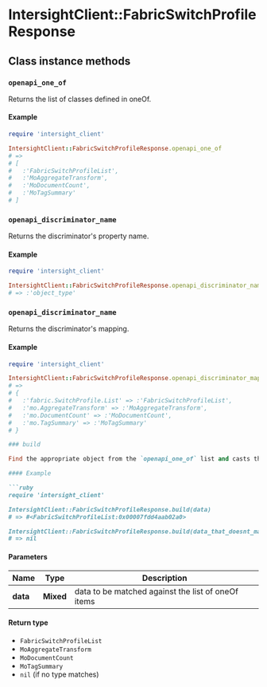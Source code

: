 # IntersightClient::FabricSwitchProfileResponse

## Class instance methods

### `openapi_one_of`

Returns the list of classes defined in oneOf.

#### Example

```ruby
require 'intersight_client'

IntersightClient::FabricSwitchProfileResponse.openapi_one_of
# =>
# [
#   :'FabricSwitchProfileList',
#   :'MoAggregateTransform',
#   :'MoDocumentCount',
#   :'MoTagSummary'
# ]
```

### `openapi_discriminator_name`

Returns the discriminator's property name.

#### Example

```ruby
require 'intersight_client'

IntersightClient::FabricSwitchProfileResponse.openapi_discriminator_name
# => :'object_type'
```

### `openapi_discriminator_name`

Returns the discriminator's mapping.

#### Example

```ruby
require 'intersight_client'

IntersightClient::FabricSwitchProfileResponse.openapi_discriminator_mapping
# =>
# {
#   :'fabric.SwitchProfile.List' => :'FabricSwitchProfileList',
#   :'mo.AggregateTransform' => :'MoAggregateTransform',
#   :'mo.DocumentCount' => :'MoDocumentCount',
#   :'mo.TagSummary' => :'MoTagSummary'
# }

### build

Find the appropriate object from the `openapi_one_of` list and casts the data into it.

#### Example

```ruby
require 'intersight_client'

IntersightClient::FabricSwitchProfileResponse.build(data)
# => #<FabricSwitchProfileList:0x00007fdd4aab02a0>

IntersightClient::FabricSwitchProfileResponse.build(data_that_doesnt_match)
# => nil
```

#### Parameters

| Name | Type | Description |
| ---- | ---- | ----------- |
| **data** | **Mixed** | data to be matched against the list of oneOf items |

#### Return type

- `FabricSwitchProfileList`
- `MoAggregateTransform`
- `MoDocumentCount`
- `MoTagSummary`
- `nil` (if no type matches)

